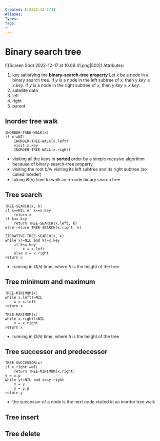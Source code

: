 ```yaml
---
Created: [[2022-12-17]]
Aliases: 
Types: 
Tags: 
- 
---
```

# Binary search tree
![[Screen Shot 2022-12-17 at 10.09.41.png|500]]
Attributes: 
1. key
   satisfying the **binary-search-tree property**
   Let $x$ be a node in a binary search tree. 
   If $y$ is a node in the left subtree of $x$, then $y.key\leq x.key$. 
   If $y$ is a node in the right subtree of $x$, then $y.key\geq x.key$. 
2. satellite data
3. left
4. right 
5. parent
## Inorder tree walk
```Pseudocode
INORDER-TREE-WALK(x)
if x!=NIL
	INORDER-TREE-WALK(x.left)
	visit x.key
	INORDER-TREE-WALL(x.right)
```
- visiting all the keys in **sorted** order by a simple recusive algorithm because of binary-search-tree property
- visiting the root b/w visiting its left subtree and its right subtree (so called inorder)
- taking $\Theta(n)$ time to walk an $n$-node binary search tree
## Tree search
```Pseudocode
TREE-SEARCH(x, k)
if x==NIL or k==x.key
	return x
if k<x.key
	return TREE-SEARCH(x.left, k)
else return TREE-SEARCH(x.right, k)

ITERATIVE-TREE-SEARCH(x, k)
while x!=NIL and k!=x.key
	if k<x.key
		x = x.left
	else x = x.right
return x
```
- running in $O(h)$ time, where $h$ is the height of the tree
## Tree minimum and maximum
```Pseudocode
TREE-MINIMUM(x)
while x.left!=NIL
	x = x.left
return x

TREE-MAXIMUM(x)
while x.right!=NIL
	x = x.right
return x
```
- running in $O(h)$ time, where $h$ is the height of the tree
## Tree successor and predecessor
```Pseudocode
TREE-SUCCESSOR(x)
if x.right!=NIL
	return TREE-MINIMUM(x.right)
y = x.p
while y!=NIL and x==y.right
	x = y
	y = y.p
return y
```
- the successor of a node is the next node visited in an inorder tree walk
## Tree insert
## Tree delete
